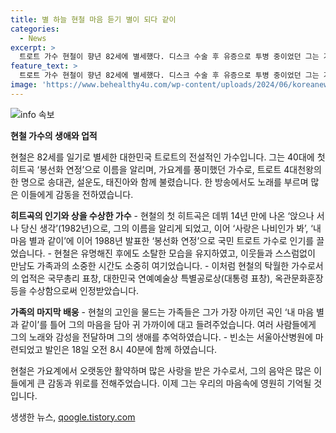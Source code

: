 ```yaml
---
title: 별 하늘 현철 마음 듣기 별이 되다 같이
categories:
  - News
excerpt: >
  트로트 가수 현철이 향년 82세에 별세했다. 디스크 수술 후 유증으로 투병 중이었던 그는 가요계를 대표하는 영원한 별이 됐다. 봉선화 연정으로 1989년 KBS 가요대상 대상을 받으며 가요계 정상에 섰던 그는 소박한 삶을 살았고, 트로트 전성기를 이끌었다. 고인의 청년 시절부터 유명인으로써의 삶, 선행 연예인으로서의 영예로운 삶까지 추모와 애도의 메시지가 흘러든다.
feature_text: >
  트로트 가수 현철이 향년 82세에 별세했다. 디스크 수술 후 유증으로 투병 중이었던 그는 가요계를 대표하는 영원한 별이 됐다. 봉선화 연정으로 1989년 KBS 가요대상 대상을 받으며 가요계 정상에 섰던 그는 소박한 삶을 살았고, 트로트 전성기를 이끌었다. 고인의 청년 시절부터 유명인으로써의 삶, 선행 연예인으로서의 영예로운 삶까지 추모와 애도의 메시지가 흘러든다.
image: 'https://www.behealthy4u.com/wp-content/uploads/2024/06/koreanews.jpg'
---
```


<p><img src="https://www.behealthy4u.com/wp-content/uploads/2024/06/koreanews.jpg" alt="info 속보" /></p>

<p><b>현철 가수의 생애와 업적</b></p>

<p>현철은 82세를 일기로 별세한 대한민국 트로트의 전설적인 가수입니다. 그는 40대에 첫 히트곡 ‘봉선화 연정’으로 이름을 알리며, 가요계를 풍미했던 가수로, 트로트 4대천왕의 한 명으로 송대관, 설운도, 태진아와 함께 불렸습니다. 한 방송에서도 노래를 부르며 많은 이들에게 감동을 전하였습니다.</p>

<p><b>히트곡의 인기와 상을 수상한 가수</b>
- 현철의 첫 히트곡은 데뷔 14년 만에 나온 ‘앉으나 서나 당신 생각’(1982년)으로, 그의 이름을 알리게 되었고, 이어 ‘사랑은 나비인가 봐’, ‘내 마음 별과 같이’에 이어 1988년 발표한 ‘봉선화 연정’으로 국민 트로트 가수로 인기를 끌었습니다.
- 현철은 유명해진 후에도 소탈한 모습을 유지하였고, 이웃들과 스스럼없이 만남도 가족과의 소중한 시간도 소중히 여기었습니다.
- 이처럼 현철의 탁월한 가수로서의 업적은 국무총리 표창, 대한민국 연예예술상 특별공로상(대통령 표창), 옥관문화훈장 등을 수상함으로써 인정받았습니다.</p>

<p><b>가족의 마지막 배웅</b>
- 현철의 고인을 물드는 가족들은 그가 가장 아끼던 곡인 ‘내 마음 별과 같이’를 틀어 그의 마음을 담아 귀 가까이에 대고 들려주었습니다. 여러 사람들에게 그의 노래와 감성을 전달하며 그의 생애를 추억하였습니다.
- 빈소는 서울아산병원에 마련되었고 발인은 18일 오전 8시 40분에 함께 하였습니다.</p>

<p>현철은 가요계에서 오랫동안 활약하며 많은 사랑을 받은 가수로서, 그의 음악은 많은 이들에게 큰 감동과 위로를 전해주었습니다. 이제 그는 우리의 마음속에 영원히 기억될 것입니다.</p>
생생한 뉴스, <a href="https://qoogle.tistory.com" rel="dofollow">qoogle.tistory.com</a>


